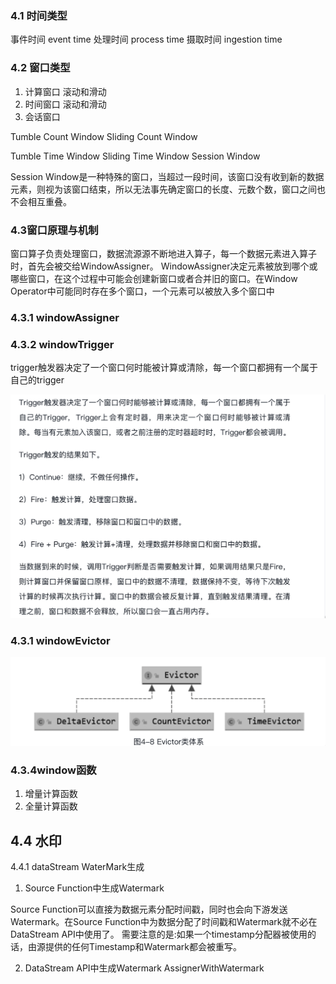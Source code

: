 ### 4.1 时间类型

事件时间 event time
处理时间 process time
摄取时间 ingestion time


### 4.2 窗口类型
1. 计算窗口  滚动和滑动
2. 时间窗口  滚动和滑动
3. 会话窗口

Tumble Count Window
Sliding Count Window


Tumble Time Window
Sliding Time Window
Session Window

Session Window是一种特殊的窗口，当超过一段时间，该窗口没有收到新的数据元素，则视为该窗口结束，所以无法事先确定窗口的长度、元数个数，窗口之间也不会相互重叠。


### 4.3窗口原理与机制
窗口算子负责处理窗口，数据流源源不断地进入算子，每一个数据元素进入算子时，首先会被交给WindowAssigner。
WindowAssigner决定元素被放到哪个或哪些窗口，在这个过程中可能会创建新窗口或者合并旧的窗口。在Window Operator中可能同时存在多个窗口，一个元素可以被放入多个窗口中


### 4.3.1 windowAssigner

### 4.3.2 windowTrigger 
trigger触发器决定了一个窗口何时能被计算或清除，每一个窗口都拥有一个属于自己的trigger


![QdSe6H](https://raw.githubusercontent.com/jacksonyoudi/images/main/uPic/QdSe6H.png)

### 4.3.1 windowEvictor
![Zk0dVs](https://raw.githubusercontent.com/jacksonyoudi/images/main/uPic/Zk0dVs.png)


### 4.3.4window函数
1. 增量计算函数
2. 全量计算函数


## 4.4 水印

4.4.1  dataStream WaterMark生成

1. Source Function中生成Watermark

Source Function可以直接为数据元素分配时间戳，同时也会向下游发送Watermark。在Source Function中为数据分配了时间戳和Watermark就不必在DataStream API中使用了。
需要注意的是:如果一个timestamp分配器被使用的话，由源提供的任何Timestamp和Watermark都会被重写。

2. DataStream API中生成Watermark
AssignerWithWatermark